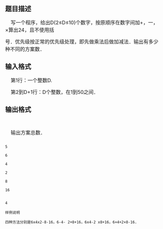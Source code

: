 ## 题目描述

<div>
 <span style="font-size: medium">    写一个程序，给出D(2≤D≤10)个数字，按原顺序在数字间加+，一，×算出24，且不使用括</span>
</div> 
<div>
 <span style="font-size: medium">号．优先级按正常的优先级处理，即先做乘法后做加减法．输出有多少种不同的方案数．</span>
</div>

## 输入格式

<div>
 <span style="font-size: medium">    第1行：一个整数D.</span>
</div> 
<div>
 <span style="font-size: medium">    第2到D+1行：D个整数，在1到50之间．</span>
</div>

## 输出格式

<div>
  
</div> 
<div>
 <span style="font-size: medium">    输出方案总数．</span>
</div>

```input1
5
6
4
2
8
16
```
```output1
4
样例说明
四种方法分别是6x4x2-8-16，6-4- 2+8+16，6x4-2 x8+16，6×4+2×8-16.
```
